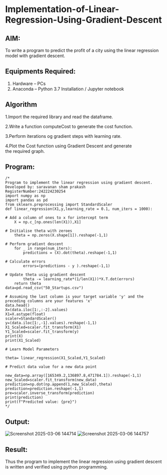 # Implementation-of-Linear-Regression-Using-Gradient-Descent

## AIM:
To write a program to predict the profit of a city using the linear regression model with gradient descent.

## Equipments Required:
1. Hardware – PCs
2. Anaconda – Python 3.7 Installation / Jupyter notebook

## Algorithm
1.Import the required library and read the dataframe.

2.Write a function computeCost to generate the cost function.

3.Perform iterations og gradient steps with learning rate.

4.Plot the Cost function using Gradient Descent and generate the required graph.

## Program:
```
/*
Program to implement the linear regression using gradient descent.
Developed by: saravanan sham prakash
RegisterNumber:242224230254
import numpy as np
import pandas as pd
from sklearn.preprocessing import StandardScaler
def linear_regression(X1,y,learning_rate = 0.1, num_iters = 1000):

# Add a column of ones to x for intercept term
    X = np.c_[np.ones(len(X1)),X1]

# Initialise theta with zeroes
    theta = np.zeros(X.shape[1]).reshape(-1,1)

# Perform gradient descent
    for _ in range(num_iters):
        predictions = (X).dot(theta).reshape(-1,1)

# Calculate errors
        errors=(predictions - y ).reshape(-1,1)

# Update theta usig gradient descent
        theta -= learning_rate*(1/len(X1))*X.T.dot(errors)
    return theta
data=pd.read_csv("50_Startups.csv")

# Assuming the last column is your target variable 'y' and the preceding columns are your features 'x'
data.head()
X=(data.iloc[1:,:-2].values)
X1=X.astype(float)
scaler=StandardScaler()
y=(data.iloc[1:,-1].values).reshape(-1,1)
X1_Scaled=scaler.fit_transform(X1)
Y1_Scaled=scaler.fit_transform(y)
print(X)
print(X1_Scaled)

# Learn Model Parameters

theta= linear_regression(X1_Scaled,Y1_Scaled)

# Predict data value for a new data point

new_data=np.array([165349.2,136897.8,471784.1]).reshape(-1,1)
new_Scaled=scaler.fit_transform(new_data)
prediction=np.dot(np.append(1,new_Scaled),theta)
prediction=prediction.reshape(-1,1)
pre=scaler.inverse_transform(prediction)
print(prediction)
print(f"Predicted value: {pre}")
*/
```

## Output:
![Screenshot 2025-03-06 144714](https://github.com/user-attachments/assets/2540ea77-eabb-4d2e-8e48-3c286e1d8cee)
![Screenshot 2025-03-06 144757](https://github.com/user-attachments/assets/9c2c3760-15b4-4fb5-861e-2323c173d143)



## Result:
Thus the program to implement the linear regression using gradient descent is written and verified using python programming.
